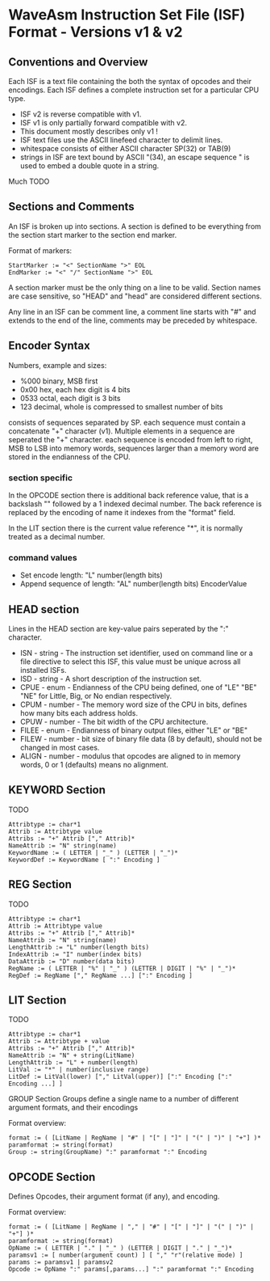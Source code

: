 WaveAsm Instruction Set File (ISF) Format - Versions v1 & v2
====

Conventions and Overview
----

Each ISF is a text file containing the both the syntax of opcodes and their encodings. Each ISF defines a complete instruction set for a particular CPU type.

- ISF v2 is reverse compatible with v1.
- ISF v1 is only partially forward compatible with v2.
- This document mostly describes only v1 !
- ISF text files use the ASCII linefeed character to delimit lines.
- whitespace consists of either ASCII character SP(32) or TAB(9)
- strings in ISF are text bound by ASCII "(34), an escape sequence \" is used to embed a double quote in a string.

Much TODO

Sections and Comments
----
An ISF is broken up into sections. A section is defined to be everything from the section start marker to the section end marker.

Format of markers:

    StartMarker := "<" SectionName ">" EOL
    EndMarker := "<" "/" SectionName ">" EOL

A section marker must be the only thing on a line to be valid.
Section names are case sensitive, so "HEAD" and "head" are considered different sections.

Any line in an ISF can be comment line, a comment line starts with "#" and extends to the end of the line, comments may be preceded by whitespace.

Encoder Syntax
----

Numbers, example and sizes:

- %000 binary, MSB first
- 0x00 hex, each hex digit is 4 bits
- 0533 octal, each digit is 3 bits
- 123 decimal, whole is compressed to smallest number of bits

consists of sequences separated by SP.
each sequence must contain a concatenate "+" character (v1).
Multiple elements in a sequence are seperated the "+" character.
each sequence is encoded from left to right, MSB to LSB into memory words, sequences larger than a memory word are stored in the endianness of the CPU.

### section specific
In the OPCODE section there is additional back reference value, that is a backslash "\" followed by a 1 indexed decimal number. The back reference is replaced by the encoding of name it indexes from the "format" field.

In the LIT section there is the current value reference "*", it is normally treated as a decimal number.

### command values

- Set encode length: "L" number(length bits)
- Append sequence of length: "AL" number(length bits) EncoderValue

HEAD section
----
Lines in the HEAD section are key-value pairs seperated by the ":" character.

- ISN - string - The instruction set identifier, used on command line or a file directive to select this ISF, this value must be unique across all installed ISFs.
- ISD - string - A short description of the instruction set.
- CPUE - enum - Endianness of the CPU being defined, one of "LE" "BE" "NE" for Little, Big, or No endian respectively.
- CPUM - number - The memory word size of the CPU in bits, defines how many bits each address holds.
- CPUW - number - The bit width of the CPU architecture.
- FILEE - enum - Endianness of binary output files, either "LE" or "BE"
- FILEW - number - bit size of binary file data (8 by default), should not be changed in most cases.
- ALIGN - number - modulus that opcodes are aligned to in memory words, 0 or 1 (defaults) means no alignment.

KEYWORD Section
----
TODO

    Attribtype := char*1
    Attrib := Attribtype value
    Attribs := "+" Attrib ["," Attrib]*
    NameAttrib := "N" string(name)
    KeywordName := ( LETTER | "_" ) (LETTER | "_")*
    KeywordDef := KeywordName [ ":" Encoding ]

REG Section
----
TODO

    Attribtype := char*1
    Attrib := Attribtype value
    Attribs := "+" Attrib ["," Attrib]*
    NameAttrib := "N" string(name)
    LengthAttrib := "L" number(length bits)
    IndexAttrib := "I" number(index bits)
    DataAttrib := "D" number(data bits)
    RegName := ( LETTER | "%" | "_" ) (LETTER | DIGIT | "%" | "_")*
    RegDef := RegName ["," RegName ...] [":" Encoding ]

LIT Section
----
TODO

    Attribtype := char*1
    Attrib := Attribtype + value
    Attribs := "+" Attrib ["," Attrib]*
    NameAttrib := "N" + string(LitName)
    LengthAttrib := "L" + number(length)
    LitVal := "*" | number(inclusive range)
    LitDef := LitVal(lower) ["," LitVal(upper)] [":" Encoding [":" Encoding ...] ]

GROUP Section
Groups define a single name to a number of different argument formats, and their encodings

Format overview:

    format := ( [LitName | RegName | "#" | "[" | "]" | "(" | ")" | "+"] )*
    paramformat := string(format)
	Group := string(GroupName) ":" paramformat ":" Encoding

OPCODE Section
----
Defines Opcodes, their argument format (if any), and encoding.

Format overview:

    format := ( [LitName | RegName | "," | "#" | "[" | "]" | "(" | ")" | "+"] )*
    paramformat := string(format)
    OpName := ( LETTER | "." | "_" ) (LETTER | DIGIT | "." | "_")*
    paramsv1 := [ number(argument count) ] [ "," "r"(relative mode) ]
    params := paramsv1 | paramsv2
    Opcode := OpName ":" params[,params...] ":" paramformat ":" Encoding

